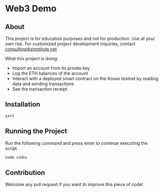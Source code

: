 # Web3 Demo

## About

This project is for education purposes and not for production. Use at your own risk. For customized project development inquiries, contact consulting@zinstitute.net

What this project is doing:

- Import an account from its private key
- Log the ETH balances of the account
- Interact with a deployed smart contract on the Kovan testnet by reading data and sending transactions
- See the transaction receipt

## Installation

```bash
yarn
```

## Running the Project

Run the following command and press enter to continue executing the script.

```bash
node index
```

## Contribution

Welcome any pull request if you want to improve this piece of code!
